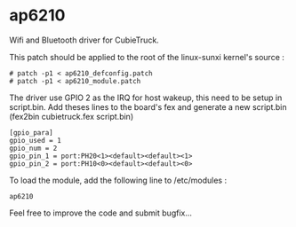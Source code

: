 ap6210
======

Wifi and Bluetooth driver for CubieTruck.

This patch should be applied to the root of the linux-sunxi kernel's source :

    # patch -p1 < ap6210_defconfig.patch
    # patch -p1 < ap6210_module.patch

The driver use GPIO 2 as the IRQ for host wakeup, this need to be setup in script.bin. Add theses lines to the board's fex and generate a new script.bin (fex2bin cubietruck.fex script.bin)

    [gpio_para]
    gpio_used = 1
    gpio_num = 2
    gpio_pin_1 = port:PH20<1><default><default><1>
    gpio_pin_2 = port:PH10<0><default><default><0>

To load the module, add the following line to /etc/modules :

    ap6210

Feel free to improve the code and submit bugfix...

